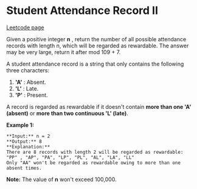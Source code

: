 # Student Attendance Record II
[Leetcode page](https://leetcode.com/problems/student-attendance-record-ii/description)

Given a positive integer **n** , return the number of all possible attendance
records with length n, which will be regarded as rewardable. The answer may be
very large, return it after mod 109 \+ 7.

A student attendance record is a string that only contains the following three
characters:

  1. **'A'** : Absent. 
  2. **'L'** : Late.
  3. **'P'** : Present. 

A record is regarded as rewardable if it doesn't contain **more than one 'A'
(absent)** or **more than two continuous 'L' (late)**.

**Example 1:**  

    
    
    **Input:** n = 2
    **Output:** 8 
    **Explanation:**
    There are 8 records with length 2 will be regarded as rewardable:
    "PP" , "AP", "PA", "LP", "PL", "AL", "LA", "LL"
    Only "AA" won't be regarded as rewardable owing to more than one absent times. 
    

**Note:** The value of **n** won't exceed 100,000.

